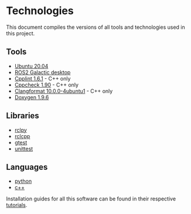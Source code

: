# Technologies

This document compiles the versions of all tools and technologies used in this project.

## Tools

- [Ubuntu 20.04](https://releases.ubuntu.com/focal/)
- [ROS2 Galactic desktop](http://docs.ros.org/en/galactic/Installation/Ubuntu-Install-Debians.html)
- [Cpplint 1.6.1](https://github.com/cpplint/cpplint) - C++ only
- [Cppcheck 1.90](https://cppcheck.sourceforge.io/) - C++ only
- [Clangformat 10.0.0-4ubuntu1](https://clang.llvm.org/docs/ClangFormat.html) - C++ only
- [Doxygen 1.9.6](https://doxygen.nl/download.html)

## Libraries

- [rclpy](https://docs.ros2.org/foxy/api/rclpy/index.html)
- [rclcpp](https://docs.ros2.org/latest/api/rclcpp/)
- [gtest](https://google.github.io/googletest/)
- [unittest](https://docs.python.org/3/library/unittest.html)

## Languages

- [python](https://www.python.org/)
- [c++](https://cplusplus.com/)

Installation guides for all this software can be found in their respective [tutorials](./tutorials/).